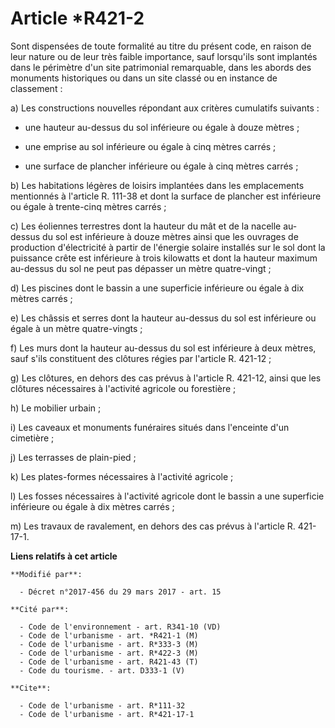 # Article *R421-2

Sont dispensées de toute formalité au titre du présent code, en raison de leur nature ou de leur très faible importance, sauf
lorsqu'ils sont implantés dans le périmètre d'un site patrimonial remarquable, dans les abords des monuments historiques ou
dans un site classé ou en instance de classement :

a) Les constructions nouvelles répondant aux critères cumulatifs suivants :

- une hauteur au-dessus du sol inférieure ou égale à douze mètres ;

- une emprise au sol inférieure ou égale à cinq mètres carrés ;

- une surface de plancher inférieure ou égale à cinq mètres carrés ;

b) Les habitations légères de loisirs implantées dans les emplacements mentionnés à l'article R. 111-38 et dont la surface de
plancher est inférieure ou égale à trente-cinq mètres carrés ;

c) Les éoliennes terrestres dont la hauteur du mât et de la nacelle au-dessus du sol est inférieure à douze mètres ainsi que
les ouvrages de production d'électricité à partir de l'énergie solaire installés sur le sol dont la puissance crête est
inférieure à trois kilowatts et dont la hauteur maximum au-dessus du sol ne peut pas dépasser un mètre quatre-vingt ;

d) Les piscines dont le bassin a une superficie inférieure ou égale à dix mètres carrés ;

e) Les châssis et serres dont la hauteur au-dessus du sol est inférieure ou égale à un mètre quatre-vingts ;

f) Les murs dont la hauteur au-dessus du sol est inférieure à deux mètres, sauf s'ils constituent des clôtures régies par
l'article R. 421-12 ;

g) Les clôtures, en dehors des cas prévus à l'article R. 421-12, ainsi que les clôtures nécessaires à l'activité agricole ou
forestière ;

h) Le mobilier urbain ;

i) Les caveaux et monuments funéraires situés dans l'enceinte d'un cimetière ;

j) Les terrasses de plain-pied ;

k) Les plates-formes nécessaires à l'activité agricole ;

l) Les fosses nécessaires à l'activité agricole dont le bassin a une superficie inférieure ou égale à dix mètres carrés ;

m) Les travaux de ravalement, en dehors des cas prévus à l'article R. 421-17-1.

**Liens relatifs à cet article**

	**Modifié par**:

	  - Décret n°2017-456 du 29 mars 2017 - art. 15

	**Cité par**:

	  - Code de l'environnement - art. R341-10 (VD)
	  - Code de l'urbanisme - art. *R421-1 (M)
	  - Code de l'urbanisme - art. R*333-3 (M)
	  - Code de l'urbanisme - art. R*422-3 (M)
	  - Code de l'urbanisme - art. R421-43 (T)
	  - Code du tourisme. - art. D333-1 (V)

	**Cite**:

	  - Code de l'urbanisme - art. R*111-32
	  - Code de l'urbanisme - art. R*421-17-1
